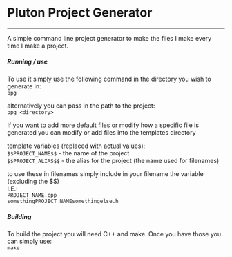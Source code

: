# Pluton Project Generator
--------------------------

A simple command line project generator to make the files I make every time I
make a project.

##### Running / use

To use it simply use the following command in the directory you wish to generate
in:  
``ppg``

alternatively you can pass in the path to the project:  
``ppg <directory>``

If you want to add more default files or modify how a specific file is generated
you can modify or add files into the templates directory

template variables (replaced with actual values):  
``$$PROJECT_NAME$$`` - the name of the project  
``$$PROJECT_ALIAS$$`` - the alias for the project (the name used for filenames)

to use these in filenames simply include in your filename the variable
(excluding the $$)  
I.E.:   
``PROJECT_NAME.cpp``   
``somethingPROJECT_NAMEsomethingelse.h``

##### Building

To build the project you will need C++ and make.  Once you have those you can
simply use:   
``make``

